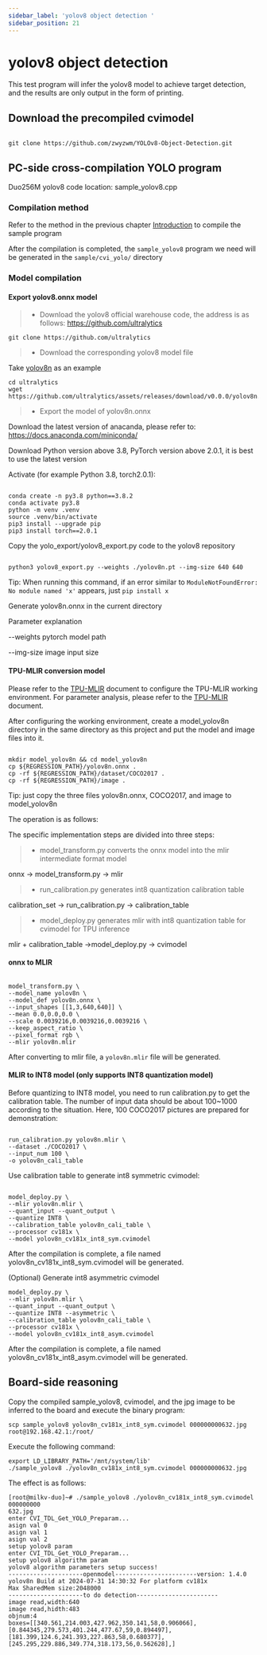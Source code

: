 ```yaml
---
sidebar_label: 'yolov8 object detection '
sidebar_position: 21
---
```


# yolov8 object detection

This test program will infer the yolov8 model to achieve target detection, and the results are only output in the form of printing.

## Download the precompiled cvimodel

```

git clone https://github.com/zwyzwm/YOLOv8-Object-Detection.git

```

## PC-side cross-compilation YOLO program

Duo256M yolov8 code location: sample_yolov8.cpp

### Compilation method

Refer to the method in the previous chapter [Introduction](https://milkv.io/zh/docs/duo/application-development/tdl-sdk/tdl-sdk-introduction) to compile the sample program

After the compilation is completed, the `sample_yolov8` program we need will be generated in the `sample/cvi_yolo/` directory

### Model compilation

#### Export yolov8.onnx model
> - Download the yolov8 official warehouse code, the address is as follows: https://github.com/ultralytics

`git clone https://github.com/ultralytics`

> - Download the corresponding yolov8 model file

Take [yolov8n](https://github.com/ultralytics/assets/releases/download/v0.0.0/yolov8n.pt) as an example

```
cd ultralytics
wget https://github.com/ultralytics/assets/releases/download/v0.0.0/yolov8n.pt

```

> - Export the model of yolov8n.onnx

Download the latest version of anacanda, please refer to: https://docs.anaconda.com/miniconda/

Download Python version above 3.8, PyTorch version above 2.0.1, it is best to use the latest version

Activate (for example Python 3.8, torch2.0.1):

```

conda create -n py3.8 python==3.8.2
conda activate py3.8
python -m venv .venv
source .venv/bin/activate
pip3 install --upgrade pip
pip3 install torch==2.0.1

```

Copy the yolo_export/yolov8_export.py code to the yolov8 repository

```

python3 yolov8_export.py --weights ./yolov8n.pt --img-size 640 640

```

Tip: When running this command, if an error similar to `ModuleNotFoundError: No module named 'x'` appears, just `pip install x`

Generate yolov8n.onnx in the current directory

Parameter explanation

--weights pytorch model path

--img-size image input size

#### TPU-MLIR conversion model

Please refer to the [TPU-MLIR](https://github.com/sophgo/tpu-mlir) document to configure the TPU-MLIR working environment. For parameter analysis, please refer to the [TPU-MLIR](https://github.com/sophgo/tpu-mlir) document.

After configuring the working environment, create a model_yolov8n directory in the same directory as this project and put the model and image files into it.

```

mkdir model_yolov8n && cd model_yolov8n
cp ${REGRESSION_PATH}/yolov8n.onnx .
cp -rf ${REGRESSION_PATH}/dataset/COCO2017 .
cp -rf ${REGRESSION_PATH}/image .

```

Tip: just copy the three files yolov8n.onnx, COCO2017, and image to model_yolov8n

The operation is as follows:

The specific implementation steps are divided into three steps:

> - model_transform.py converts the onnx model into the mlir intermediate format model

onnx -> model_transform.py -> mlir

> - run_calibration.py generates int8 quantization calibration table

calibration_set -> run_calibration.py -> calibration_table

> - model_deploy.py generates mlir with int8 quantization table for cvimodel for TPU inference

mlir + calibration_table ->model_deploy.py -> cvimodel

#### onnx to MLIR


```

model_transform.py \
--model_name yolov8n \
--model_def yolov8n.onnx \
--input_shapes [[1,3,640,640]] \
--mean 0.0,0.0,0.0 \
--scale 0.0039216,0.0039216,0.0039216 \
--keep_aspect_ratio \
--pixel_format rgb \
--mlir yolov8n.mlir

```

After converting to mlir file, a `yolov8n.mlir` file will be generated.

#### MLIR to INT8 model (only supports INT8 quantization model)

Before quantizing to INT8 model, you need to run calibration.py to get the calibration table. The number of input data should be about 100~1000 according to the situation. Here, 100 COCO2017 pictures are prepared for demonstration:

```

run_calibration.py yolov8n.mlir \
--dataset ./COCO2017 \
--input_num 100 \
-o yolov8n_cali_table

```

Use calibration table to generate int8 symmetric cvimodel:

```

model_deploy.py \
--mlir yolov8n.mlir \
--quant_input --quant_output \
--quantize INT8 \
--calibration_table yolov8n_cali_table \
--processor cv181x \
--model yolov8n_cv181x_int8_sym.cvimodel

```
After the compilation is complete, a file named yolov8n_cv181x_int8_sym.cvimodel will be generated.

(Optional) Generate int8 asymmetric cvimodel

```
model_deploy.py \
--mlir yolov8n.mlir \
--quant_input --quant_output \
--quantize INT8 --asymmetric \
--calibration_table yolov8n_cali_table \
--processor cv181x \
--model yolov8n_cv181x_int8_asym.cvimodel

```
After the compilation is complete, a file named yolov8n_cv181x_int8_asym.cvimodel will be generated.

## Board-side reasoning

Copy the compiled sample_yolov8, cvimodel, and the jpg image to be inferred to the board and execute the binary program:

`scp sample_yolov8 yolov8n_cv181x_int8_sym.cvimodel 000000000632.jpg root@192.168.42.1:/root/`

Execute the following command:

```
export LD_LIBRARY_PATH='/mnt/system/lib'
./sample_yolov8 ./yolov8n_cv181x_int8_sym.cvimodel 000000000632.jpg

```

The effect is as follows:

```
[root@milkv-duo]~# ./sample_yolov8 ./yolov8n_cv181x_int8_sym.cvimodel  000000000
632.jpg
enter CVI_TDL_Get_YOLO_Preparam...
asign val 0 
asign val 1 
asign val 2 
setup yolov8 param 
enter CVI_TDL_Get_YOLO_Preparam...
setup yolov8 algorithm param 
yolov8 algorithm parameters setup success!
---------------------openmodel-----------------------version: 1.4.0
yolov8n Build at 2024-07-31 14:30:32 For platform cv181x
Max SharedMem size:2048000
---------------------to do detection-----------------------
image read,width:640
image read,hidth:483
objnum:4
boxes=[[340.561,214.003,427.962,350.141,58,0.906066],[0.844345,279.573,401.244,477.67,59,0.894497],[181.399,124.6,241.393,227.863,58,0.680377],[245.295,229.886,349.774,318.173,56,0.562628],]

```

